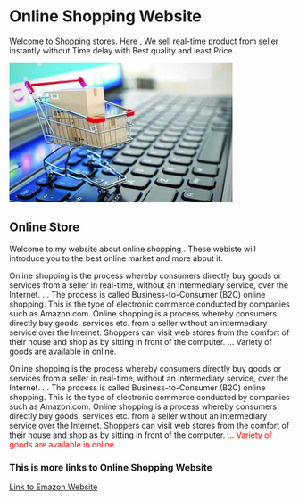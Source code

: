 <html>
<head>
<title> Online Website</title>
<link rel="StyleSheet" type="text/Css" href="./StyleSheet.css">
</head>
<body>
<div id="DivMain">
    <h1 class="Red">Online Shopping Website</h1>
    <p id="para1homepage" > Welcome to Shopping stores.&nbspHere , We sell real-time product from seller instantly <span class="underline"> without Time delay</span> with <span class="underline"> Best quality</span> and <span class="underline"> least Price</span> .</p>
    <div>
        <img class="image1" src="./OnlineImg.jpg" height="250" width="400">
    </div>
</div>
<div id="DivOnline">
    <h2>Online Store</h2>
    <p class="paragraph">Welcome to my website about online shopping . These webiste will introduce you to the best online market and more about it.</p>
    <p class="paragraph">Online shopping is the process whereby consumers directly buy goods or services from a seller in real-time, without an intermediary service, over the Internet. ... The process is called Business-to-Consumer (B2C) online shopping. This is the type of electronic commerce conducted by companies such as Amazon.com.
        Online shopping is a process whereby consumers directly buy goods, services etc. from a seller without an intermediary service over the Internet. Shoppers can visit web stores from the comfort of their house and shop as by sitting in front of the computer.
         ... Variety of goods are available in online.</p>
    <p id="para4homepage">Online shopping is the process whereby consumers <span class="highlight">directly buy goods or services from a seller in real-time</span>, without an intermediary service, over the Internet. ... The process is called Business-to-Consumer (B2C) online shopping. This is the type of electronic commerce conducted by companies such as Amazon.com.
        Online shopping is a process whereby consumers directly buy goods, services etc. from a seller without an intermediary service over the Internet. Shoppers can visit web stores from the comfort of their house and shop as by sitting in front of the computer.
        <span style="color:red;">... Variety of goods are available in online</span>.</p>
</div>
<h3>This is more links to Online Shopping Website</h3>   
<a href="./Emazon.html">Link to Emazon Website</a>
</body>
</html>
